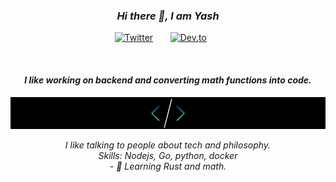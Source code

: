 ### <p align="center" style= "font-style: italic">Hi there 👋, I am Yash</p>

<p align="center">
  <a href="https://twitter.com/Yash_Dhadve4"><img width="32px" alt="Twitter" title="Twitter" src="https://i.imgur.com/OXZM1L6.png"/></a>
  &#8287;&#8287;&#8287;&#8287;&#8287;
  <a href="https://yashdhadve.hashnode.dev"><img width="32px" alt="Dev.to" title="DenverCoder1 Dev.to" src="https://i.imgur.com/mVm29vK.png"></a>
  &#8287;&#8287;&#8287;&#8287;&#8287;
  
</p>

<br/>

#### <p align="center" style= "font-style: italic">I like working on backend and converting math functions into code.</p>
![I like working on backend and converting math functions into code.](https://github.com/Exar04/Exar04/blob/main/image.png)


<p align="center" style= "font-style: italic">
I like talking to people about tech and philosophy.<br>
Skills: Nodejs, Go, python, docker <br>
  - 🔭 Learning Rust and math.
</p>






